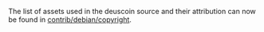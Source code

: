 The list of assets used in the deuscoin source and their attribution can now be found in [contrib/debian/copyright](../contrib/debian/copyright).
